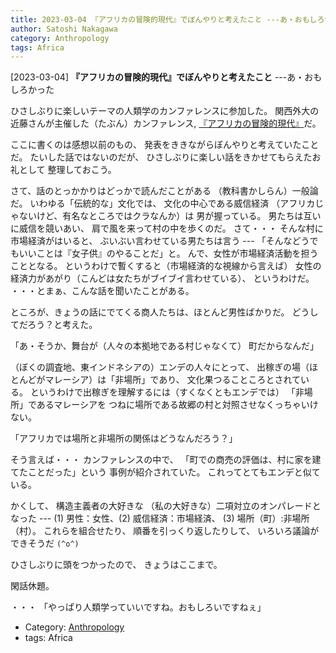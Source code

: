 ```yaml
---
title: 2023-03-04 『アフリカの冒険的現代』でぼんやりと考えたこと ---あ・おもしろかった
author: Satoshi Nakagawa
category: Anthropology
tags: Africa
---
```


[2023-03-04] **『アフリカの冒険的現代』でぼんやりと考えたこと**  ---あ・おもしろかった

 ひさしぶりに楽しいテーマの人類学のカンファレンスに参加した。
関西外大の近藤さんが主催した（たぶん）カンファレンス,
[『アフリカの冒険的現代』](https://www.kansaigaidai.ac.jp/news/detail/?id=1724)だ。

 ここに書くのは感想以前のもの、
発表をききながらぼんやりと考えていたことだ。
たいした話ではないのだが、
ひさしぶりに楽しい話をきかせてもらえたお礼として
整理しておこう。

 さて、話のとっかかりはどっかで読んだことがある
（教科書かしらん）一般論だ。
いわゆる「伝統的な」文化では、
文化の中心である威信経済
（アフリカじゃないけど、有名なところではクラなんか）は
男が握っている。
男たちは互いに威信を競いあい、
肩で風を来って村の中を歩くのだ。
さて・・・
そんな村に市場経済がはいると、
ぶいぶい言わせている男たちは言う ---
「そんなどうでもいいことは『女子供』のやることだ」と。
んで、女性が市場経済活動を担うこととなる。
というわけで暫くすると（市場経済的な視線から言えば）
女性の経済力があがり（こんどは女たちがブイブイ言わせている）、
というわけだ。
・・・とまぁ、こんな話を聞いたことがある。

 ところが、きょうの話にでてくる商人たちは、ほとんど男性ばかりだ。
どうしてだろう？と考えた。

 「あ・そうか、舞台が（人々の本拠地である村じゃなくて）
町だからなんだ」

 （ぼくの調査地、東インドネシアの）エンデの人々にとって、
出稼ぎの場（ほとんどがマレーシア）は「非場所」であり、
文化果つることころとされている。
というわけで出稼ぎを理解するには（すくなくともエンデでは）
「非場所」であるマレーシアを
つねに場所である故郷の村と対照させなくっちゃいけない。

 「アフリカでは場所と非場所の関係はどうなんだろう？」

 そう言えば・・・
カンファレンスの中で、
「町での商売の評価は、村に家を建てたことだった」という
事例が紹介されていた。
これってとてもエンデと似ている。

 かくして、
構造主義者の大好きな
（私の大好きな）二項対立のオンパレードとなった ---
(1) 男性：女性、(2) 威信経済：市場経済、
(3) 場所（町）:非場所（村）。
これらを組合せたり、
順番を引っくり返したりして、
いろいろ議論ができそうだ  `(^o^)` 

 ひさしぶりに頭をつかったので、
きょうはここまで。

 閑話休題。

 ・・・
「やっぱり人類学っていいですね。おもしろいですねぇ」

- Category: [Anthropology](https://merapano.github.io/categories.html#Anthropology)
- tags: Africa
